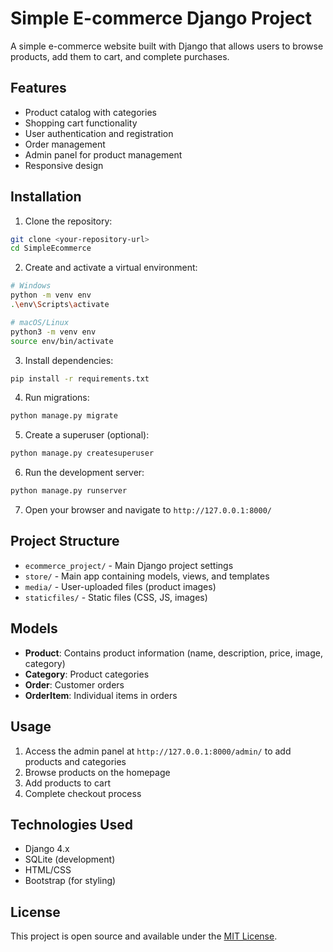 # Simple E-commerce Django Project

A simple e-commerce website built with Django that allows users to browse products, add them to cart, and complete purchases.

## Features

- Product catalog with categories
- Shopping cart functionality
- User authentication and registration
- Order management
- Admin panel for product management
- Responsive design

## Installation

1. Clone the repository:
```bash
git clone <your-repository-url>
cd SimpleEcommerce
```

2. Create and activate a virtual environment:
```bash
# Windows
python -m venv env
.\env\Scripts\activate

# macOS/Linux
python3 -m venv env
source env/bin/activate
```

3. Install dependencies:
```bash
pip install -r requirements.txt
```

4. Run migrations:
```bash
python manage.py migrate
```

5. Create a superuser (optional):
```bash
python manage.py createsuperuser
```

6. Run the development server:
```bash
python manage.py runserver
```

7. Open your browser and navigate to `http://127.0.0.1:8000/`

## Project Structure

- `ecommerce_project/` - Main Django project settings
- `store/` - Main app containing models, views, and templates
- `media/` - User-uploaded files (product images)
- `staticfiles/` - Static files (CSS, JS, images)

## Models

- **Product**: Contains product information (name, description, price, image, category)
- **Category**: Product categories
- **Order**: Customer orders
- **OrderItem**: Individual items in orders

## Usage

1. Access the admin panel at `http://127.0.0.1:8000/admin/` to add products and categories
2. Browse products on the homepage
3. Add products to cart
4. Complete checkout process

## Technologies Used

- Django 4.x
- SQLite (development)
- HTML/CSS
- Bootstrap (for styling)

## License

This project is open source and available under the [MIT License](LICENSE). 